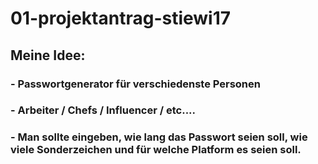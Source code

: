 # 01-projektantrag-stiewi17
## Meine Idee:
### - Passwortgenerator für verschiedenste Personen
### - Arbeiter / Chefs / Influencer / etc....
### - Man sollte eingeben, wie lang das Passwort seien soll, wie viele Sonderzeichen und für welche Platform es seien soll.


